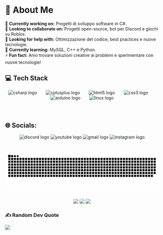# 💫 About Me  
🔭 **Currently working on:** Progetti di sviluppo software in C#.  
👯 **Looking to collaborate on:** Progetti open-source, bot per Discord e giochi su Roblox.  
🤝 **Looking for help with:** Ottimizzazione del codice, best practices e nuove tecnologie.  
🌱 **Currently learning:** MySQL, C++ e Python.  
⚡ **Fun fact:** Amo trovare soluzioni creative ai problemi e sperimentare con nuove tecnologie!  


###

## 💻 Tech Stack
<div align="center">
  <img src="https://cdn.jsdelivr.net/gh/devicons/devicon/icons/csharp/csharp-original.svg" height="53" alt="csharp logo"  />
  <img width="21" />
  <img src="https://cdn.jsdelivr.net/gh/devicons/devicon/icons/cplusplus/cplusplus-original.svg" height="53" alt="cplusplus logo"  />
  <img width="21" />
  <img src="https://cdn.jsdelivr.net/gh/devicons/devicon/icons/html5/html5-original.svg" height="53" alt="html5 logo"  />
  <img width="21" />
  <img src="https://cdn.jsdelivr.net/gh/devicons/devicon/icons/css3/css3-original.svg" height="53" alt="css3 logo"  />
  <img width="21" />
  <img src="https://cdn.jsdelivr.net/gh/devicons/devicon/icons/arduino/arduino-original.svg" height="53" alt="arduino logo"  />
  <img width="21" />
  <img src="https://cdn.jsdelivr.net/gh/devicons/devicon/icons/linux/linux-original.svg" height="53" alt="linux logo"  />
</div>

###

<br clear="both">

## 🌐 Socials:
<div align="center">
  <img src="https://raw.githubusercontent.com/maurodesouza/profile-readme-generator/master/src/assets/icons/social/discord/default.svg" width="52" height="40" alt="discord logo"  />
  <img src="https://raw.githubusercontent.com/maurodesouza/profile-readme-generator/master/src/assets/icons/social/youtube/default.svg" width="52" height="40" alt="youtube logo"  />
  <img src="https://raw.githubusercontent.com/maurodesouza/profile-readme-generator/master/src/assets/icons/social/gmail/default.svg" width="52" height="40" alt="gmail logo"  />
  <img src="https://raw.githubusercontent.com/maurodesouza/profile-readme-generator/master/src/assets/icons/social/instagram/default.svg" width="52" height="40" alt="instagram logo"  />
</div>

###

<br clear="both">

<picture>
  <source media="(prefers-color-scheme: dark)" srcset="https://github.com/MattiaFermani/Mattia-Fermani/blob/output/github-snake-dark.svg" />
  <source media="(prefers-color-scheme: light)" srcset="https://github.com/MattiaFermani/Mattia-Fermani/blob/output/github-snake.svg" />
  <img alt="github-snake" src="https://raw.githubusercontent.com/MattiaFermani/Mattia-Fermani/output/github-snake.svg" />
</picture>

###

<br clear="both">

<div align="center">
  <img src="https://github-readme-stats.vercel.app/api?username=MattiaFermani&theme=aura&hide_border=true&include_all_commits=false&count_private=false"  />
  <img src="https://nirzak-streak-stats.vercel.app/?user=MattiaFermani&theme=aura&hide_border=true" />
  <img src="https://github-readme-stats.vercel.app/api/top-langs/?username=MattiaFermani&theme=aura&hide_border=true&include_all_commits=false&count_private=false&layout=compact" />
</div>



### ✍️ Random Dev Quote
![](https://quotes-github-readme.vercel.app/api?type=horizontal&theme=merko)

###

